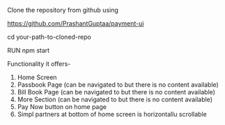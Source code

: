 Clone the repository from github using 

https://github.com/PrashantGuptaa/payment-ui

cd your-path-to-cloned-repo

RUN npm start


Functionality it offers-

1. Home Screen
2. Passbook Page (can be navigated to but there is no content available)
3. Bill Book Page (can be navigated to but there is no content available)
4. More Section (can be navigated to but there is no content available)
5. Pay Now button on home page
6. Simpl partners at bottom of home screen is horizontallu scrollable